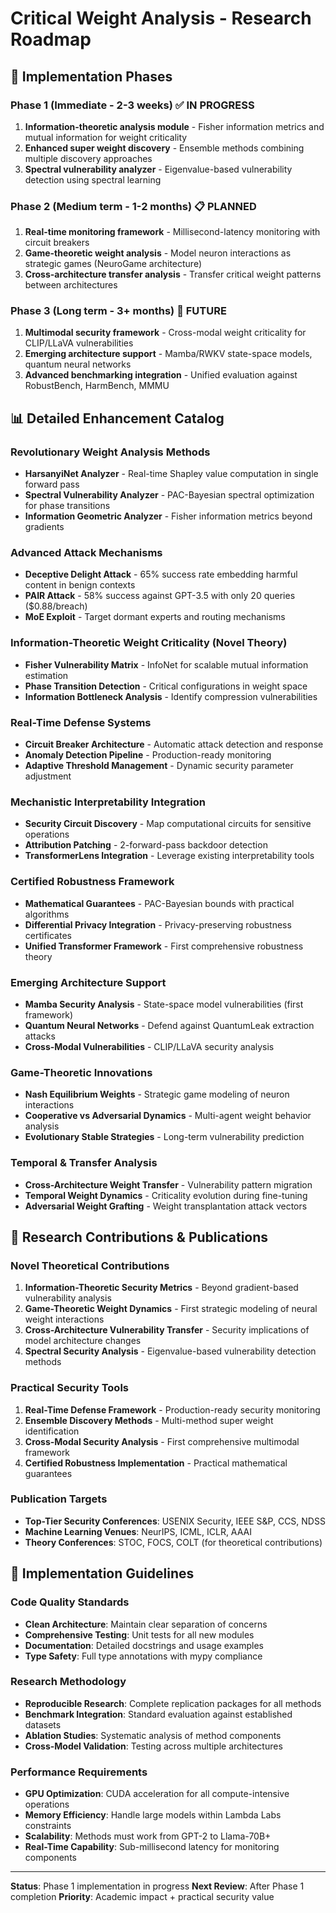 # Critical Weight Analysis - Research Roadmap

## 🚀 Implementation Phases

### Phase 1 (Immediate - 2-3 weeks) ✅ IN PROGRESS
1. **Information-theoretic analysis module** - Fisher information metrics and mutual information for weight criticality
2. **Enhanced super weight discovery** - Ensemble methods combining multiple discovery approaches
3. **Spectral vulnerability analyzer** - Eigenvalue-based vulnerability detection using spectral learning

### Phase 2 (Medium term - 1-2 months) 📋 PLANNED
1. **Real-time monitoring framework** - Millisecond-latency monitoring with circuit breakers
2. **Game-theoretic weight analysis** - Model neuron interactions as strategic games (NeuroGame architecture)
3. **Cross-architecture transfer analysis** - Transfer critical weight patterns between architectures

### Phase 3 (Long term - 3+ months) 🔮 FUTURE
1. **Multimodal security framework** - Cross-modal weight criticality for CLIP/LLaVA vulnerabilities
2. **Emerging architecture support** - Mamba/RWKV state-space models, quantum neural networks
3. **Advanced benchmarking integration** - Unified evaluation against RobustBench, HarmBench, MMMU

## 📊 Detailed Enhancement Catalog

### Revolutionary Weight Analysis Methods
- **HarsanyiNet Analyzer** - Real-time Shapley value computation in single forward pass
- **Spectral Vulnerability Analyzer** - PAC-Bayesian spectral optimization for phase transitions
- **Information Geometric Analyzer** - Fisher information metrics beyond gradients

### Advanced Attack Mechanisms
- **Deceptive Delight Attack** - 65% success rate embedding harmful content in benign contexts
- **PAIR Attack** - 58% success against GPT-3.5 with only 20 queries ($0.88/breach)
- **MoE Exploit** - Target dormant experts and routing mechanisms

### Information-Theoretic Weight Criticality (Novel Theory)
- **Fisher Vulnerability Matrix** - InfoNet for scalable mutual information estimation
- **Phase Transition Detection** - Critical configurations in weight space
- **Information Bottleneck Analysis** - Identify compression vulnerabilities

### Real-Time Defense Systems
- **Circuit Breaker Architecture** - Automatic attack detection and response
- **Anomaly Detection Pipeline** - Production-ready monitoring
- **Adaptive Threshold Management** - Dynamic security parameter adjustment

### Mechanistic Interpretability Integration
- **Security Circuit Discovery** - Map computational circuits for sensitive operations
- **Attribution Patching** - 2-forward-pass backdoor detection
- **TransformerLens Integration** - Leverage existing interpretability tools

### Certified Robustness Framework
- **Mathematical Guarantees** - PAC-Bayesian bounds with practical algorithms
- **Differential Privacy Integration** - Privacy-preserving robustness certificates
- **Unified Transformer Framework** - First comprehensive robustness theory

### Emerging Architecture Support
- **Mamba Security Analysis** - State-space model vulnerabilities (first framework)
- **Quantum Neural Networks** - Defend against QuantumLeak extraction attacks
- **Cross-Modal Vulnerabilities** - CLIP/LLaVA security analysis

### Game-Theoretic Innovations
- **Nash Equilibrium Weights** - Strategic game modeling of neuron interactions
- **Cooperative vs Adversarial Dynamics** - Multi-agent weight behavior analysis
- **Evolutionary Stable Strategies** - Long-term vulnerability prediction

### Temporal & Transfer Analysis
- **Cross-Architecture Weight Transfer** - Vulnerability pattern migration
- **Temporal Weight Dynamics** - Criticality evolution during fine-tuning
- **Adversarial Weight Grafting** - Weight transplantation attack vectors

## 🎯 Research Contributions & Publications

### Novel Theoretical Contributions
1. **Information-Theoretic Security Metrics** - Beyond gradient-based vulnerability analysis
2. **Game-Theoretic Weight Dynamics** - First strategic modeling of neural weight interactions
3. **Cross-Architecture Vulnerability Transfer** - Security implications of model architecture changes
4. **Spectral Security Analysis** - Eigenvalue-based vulnerability detection methods

### Practical Security Tools
1. **Real-Time Defense Framework** - Production-ready security monitoring
2. **Ensemble Discovery Methods** - Multi-method super weight identification
3. **Cross-Modal Security Analysis** - First comprehensive multimodal framework
4. **Certified Robustness Implementation** - Practical mathematical guarantees

### Publication Targets
- **Top-Tier Security Conferences**: USENIX Security, IEEE S&P, CCS, NDSS
- **Machine Learning Venues**: NeurIPS, ICML, ICLR, AAAI
- **Theory Conferences**: STOC, FOCS, COLT (for theoretical contributions)

## 🔧 Implementation Guidelines

### Code Quality Standards
- **Clean Architecture**: Maintain clear separation of concerns
- **Comprehensive Testing**: Unit tests for all new modules
- **Documentation**: Detailed docstrings and usage examples
- **Type Safety**: Full type annotations with mypy compliance

### Research Methodology
- **Reproducible Research**: Complete replication packages for all methods
- **Benchmark Integration**: Standard evaluation against established datasets
- **Ablation Studies**: Systematic analysis of method components
- **Cross-Model Validation**: Testing across multiple architectures

### Performance Requirements
- **GPU Optimization**: CUDA acceleration for all compute-intensive operations
- **Memory Efficiency**: Handle large models within Lambda Labs constraints
- **Scalability**: Methods must work from GPT-2 to Llama-70B+
- **Real-Time Capability**: Sub-millisecond latency for monitoring components

---

**Status**: Phase 1 implementation in progress
**Next Review**: After Phase 1 completion
**Priority**: Academic impact + practical security value
